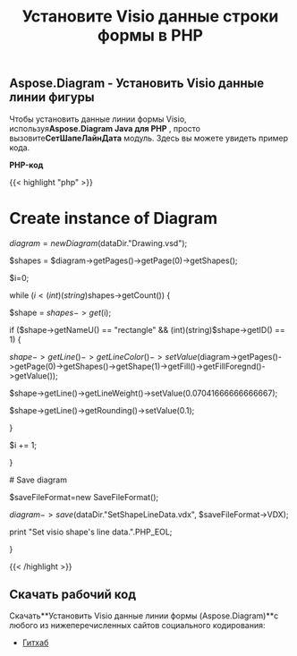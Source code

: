 ﻿---
title: Установите Visio данные строки формы в PHP
type: docs
weight: 140
url: /ru/java/set-visio-shape-s-line-data-in-php/
---
## **Aspose.Diagram - Установить Visio данные линии фигуры**
 Чтобы установить данные линии формы Visio, используя**Aspose.Diagram Java для PHP** , просто вызовите**СетШапеЛайнДата** модуль. Здесь вы можете увидеть пример кода.

**PHP-код**

{{< highlight "php" >}}

 # Create instance of Diagram

$diagram = new Diagram($dataDir."Drawing.vsd");

$shapes = $diagram->getPages()->getPage(0)->getShapes();

$i=0;

while ($i<(int)(string)$shapes->getCount()) {

$shape = $shapes->get($i);

if ($shape->getNameU() == "rectangle" && (int)(string)$shape->getID() == 1) {

$shape->getLine()->getLineColor()->setValue($diagram->getPages()->getPage(0)->getShapes()->getShape(1)->getFill()->getFillForegnd()->getValue());

$shape->getLine()->getLineWeight()->setValue(0.07041666666666667);

$shape->getLine()->getRounding()->setValue(0.1);

}

$i += 1;

}

\# Save diagram

$saveFileFormat=new SaveFileFormat();

$diagram->save($dataDir."SetShapeLineData.vdx", $saveFileFormat->VDX);

print "Set visio shape's line data.".PHP_EOL;

}

{{< /highlight >}}
## **Скачать рабочий код**
 Скачать**Установить Visio данные линии формы (Aspose.Diagram)**с любого из нижеперечисленных сайтов социального кодирования:

- [Гитхаб](https://github.com/asposediagram/Aspose.Diagram-for-Java/blob/master/Plugins/Aspose_Diagram_Java_for_PHP/src/aspose/diagram/WorkingwithShapes/SetShapeLineData.php)
